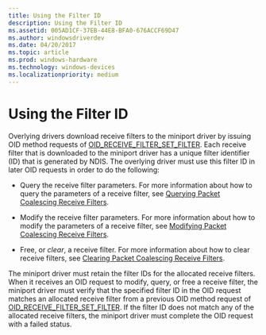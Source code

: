 ```yaml
---
title: Using the Filter ID
description: Using the Filter ID
ms.assetid: 005AD1CF-37EB-44E8-BFA0-676ACCF69D47
ms.author: windowsdriverdev
ms.date: 04/20/2017
ms.topic: article
ms.prod: windows-hardware
ms.technology: windows-devices
ms.localizationpriority: medium
---
```


# Using the Filter ID


Overlying drivers download receive filters to the miniport driver by issuing OID method requests of [OID\_RECEIVE\_FILTER\_SET\_FILTER](https://msdn.microsoft.com/library/windows/hardware/ff569795). Each receive filter that is downloaded to the miniport driver has a unique filter identifier (ID) that is generated by NDIS. The overlying driver must use this filter ID in later OID requests in order to do the following:

-   Query the receive filter parameters. For more information about how to query the parameters of a receive filter, see [Querying Packet Coalescing Receive Filters](querying-packet-coalescing-receive-filters.md).

-   Modify the receive filter parameters. For more information about how to modify the parameters of a receive filter, see [Modifying Packet Coalescing Receive Filters](modifying-packet-coalescing-receive-filters.md).

-   Free, or *clear*, a receive filter. For more information about how to clear receive filters, see [Clearing Packet Coalescing Receive Filters](clearing-packet-coalescing-receive-filters.md).

The miniport driver must retain the filter IDs for the allocated receive filters. When it receives an OID request to modify, query, or free a receive filter, the miniport driver must verify that the specified filter ID in the OID request matches an allocated receive filter from a previous OID method request of [OID\_RECEIVE\_FILTER\_SET\_FILTER](https://msdn.microsoft.com/library/windows/hardware/ff569795). If the filter ID does not match any of the allocated receive filters, the miniport driver must complete the OID request with a failed status.

 

 





